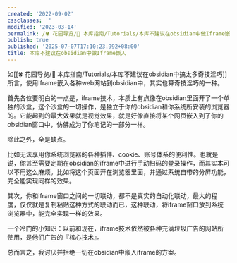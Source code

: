 ```yaml
---
created: '2022-09-02'
cssclasses: ''
modified: '2023-03-14'
permalink: /🍀 花园导览/🧰 本库指南/Tutorials/本库不建议在obsidian中做Iframe嵌入.md
publish: true
published: '2025-07-07T17:10:23.992+08:00'
title: 本库不建议在obsidian中做Iframe嵌入
---
```

如[[🍀 花园导览/🧰 本库指南/Tutorials/本库不建议在obsidian中搞太多奇技淫巧]]所言，使用Iframe嵌入各种web网站到obsidian中，其实也算奇技淫巧的一种。

首先各位要明白的一点是，iframe技术，本质上有点像在obsidian里面开了一个单独的沙盒，这个沙盒的一切操作，是独立于你的obsidian和你系统所安装的浏览器的。它能起到的最大效果就是视觉效果，就是好像直接将某个网页嵌入到了你的obsidian窗口中，仿佛成为了你笔记的一部分一样。

除此之外，全是缺点。

比如无法享用你系统浏览器的各种插件、cookie、账号体系的便利性。也就是说，你甚至需要定期在obsidian的iframe中进行手动扫码的登录操作，而其实本可以不用这么麻烦。比如将这个页面开在浏览器里面，并通过系统自带的分屏功能，完全能实现同样的效果。

其次，你和iframe窗口之间的一切联动，都不是真实的自动化联动，最大的程度，仅仅就是复制粘贴这种方式的联动而已，这种联动，将iframe窗口放到系统浏览器中，能完全实现一样的效果。

一个冷门的小知识：以前和现在，iframe技术依然被各种充满垃圾广告的网站所使用，是他们广告的『核心技术』。

总而言之，我讨厌并拒绝一切在obsidian中嵌入iframe的方案。
